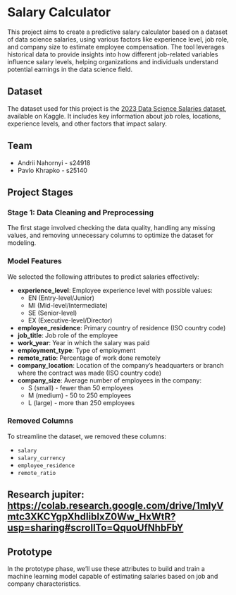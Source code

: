# Salary Calculator

This project aims to create a predictive salary calculator based on a dataset of data science salaries, using various factors like experience level, job role, and company size to estimate employee compensation. The tool leverages historical data to provide insights into how different job-related variables influence salary levels, helping organizations and individuals understand potential earnings in the data science field.

## Dataset
The dataset used for this project is the [2023 Data Science Salaries dataset](https://www.kaggle.com/datasets/arnabchaki/data-science-salaries-2023), available on Kaggle. It includes key information about job roles, locations, experience levels, and other factors that impact salary.

## Team
- Andrii Nahornyi - s24918
- Pavlo Khrapko - s25140

## Project Stages

### Stage 1: Data Cleaning and Preprocessing
The first stage involved checking the data quality, handling any missing values, and removing unnecessary columns to optimize the dataset for modeling.

### Model Features
We selected the following attributes to predict salaries effectively:

- **experience_level**: Employee experience level with possible values:
  - EN (Entry-level/Junior)
  - MI (Mid-level/Intermediate)
  - SE (Senior-level)
  - EX (Executive-level/Director)
- **employee_residence**: Primary country of residence (ISO country code)
- **job_title**: Job role of the employee
- **work_year**: Year in which the salary was paid
- **employment_type**: Type of employment
- **remote_ratio**: Percentage of work done remotely
- **company_location**: Location of the company’s headquarters or branch where the contract was made (ISO country code)
- **company_size**: Average number of employees in the company:
  - S (small) - fewer than 50 employees
  - M (medium) - 50 to 250 employees
  - L (large) - more than 250 employees

### Removed Columns
To streamline the dataset, we removed these columns:
- `salary`
- `salary_currency`
- `employee_residence`
- `remote_ratio`

## Research jupiter: https://colab.research.google.com/drive/1mIyVmtc3XKCYgpXhdIiblxZ0Ww_HxWtR?usp=sharing#scrollTo=QquoUfNhbFbY

## Prototype
In the prototype phase, we’ll use these attributes to build and train a machine learning model capable of estimating salaries based on job and company characteristics.
